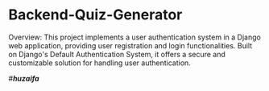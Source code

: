 # Backend-Quiz-Generator
Overview: This project implements a user authentication system in a Django web application, providing user registration and login functionalities. Built on Django's Default Authentication System, it offers a secure and customizable solution for handling user authentication.

#***huzaifa***
